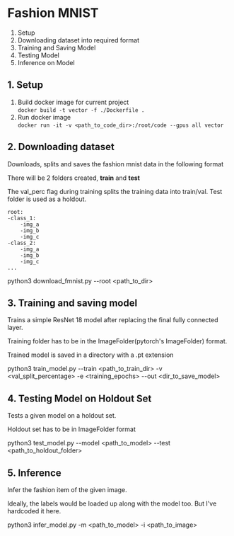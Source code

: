 # Fashion MNIST

1. Setup
2. Downloading dataset into required format
3. Training and Saving Model
4. Testing Model
5. Inference on Model

## 1. Setup

1. Build docker image for current project <br>```docker build -t vector -f ./Dockerfile .```
2. Run docker image <br> ```docker run -it -v <path_to_code_dir>:/root/code --gpus all vector```

## 2. Downloading dataset
Downloads, splits and saves the fashion mnist data in the following format

There will be 2 folders created, **train** and **test**

The val_perc flag during training splits the training data into train/val. Test folder is used as a holdout.

```
root:
-class_1:
    -img_a
    -img_b
    -img_c
-class_2:
    -img_a
    -img_b
    -img_c
...
```

python3 download_fmnist.py --root <path_to_dir>

## 3. Training and saving model

Trains a simple ResNet 18 model after replacing the final fully connected layer. 

Training folder has to be in the ImageFolder(pytorch's ImageFolder) format.

Trained model is saved in a directory with a .pt extension

python3 train_model.py --train <path_to_train_dir> -v <val_split_percentage> -e <training_epochs> --out <dir_to_save_model>

## 4. Testing Model on Holdout Set

Tests a given model on a holdout set. 

Holdout set has to be in ImageFolder format

python3 test_model.py --model <path_to_model> --test <path_to_holdout_folder>

## 5. Inference

Infer the fashion item of the given image.

Ideally, the labels would be loaded up along with the model too. But I've hardcoded it here. 

python3 infer_model.py -m <path_to_model> -i <path_to_image>
